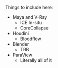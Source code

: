 Things to include here: 
* Maya and V-Ray
    * ICE In-situ
    * CoreCollapse
* Houdini
    * Bloodflow
* Blender
    * TRB
* ParaView
    * Literally all of it